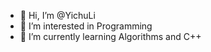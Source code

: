 - 👋 Hi, I’m @YichuLi
- 👀 I’m interested in Programming
- 🌱 I’m currently learning Algorithms and C++

<!---
YichuLi/YichuLi is a ✨ special ✨ repository because its `README.md` (this file) appears on your GitHub profile.
You can click the Preview link to take a look at your changes.
--->
